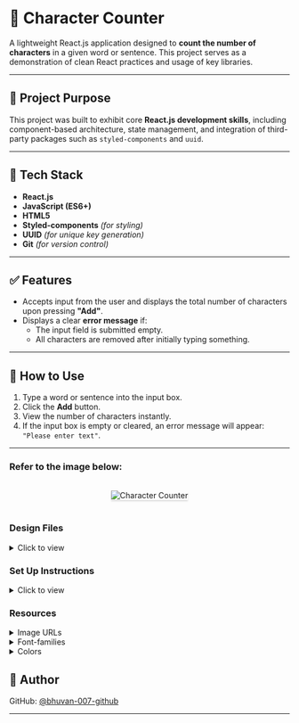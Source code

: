 


# 📝 Character Counter

A lightweight React.js application designed to **count the number of characters** in a given word or sentence. This project serves as a demonstration of clean React practices and usage of key libraries.

---

## 🚀 Project Purpose

This project was built to exhibit core **React.js development skills**, including component-based architecture, state management, and integration of third-party packages such as `styled-components` and `uuid`.

---

## 🧰 Tech Stack

- **React.js**  
- **JavaScript (ES6+)**  
- **HTML5**  
- **Styled-components** *(for styling)*  
- **UUID** *(for unique key generation)*  
- **Git** *(for version control)*

---

## ✅ Features

- Accepts input from the user and displays the total number of characters upon pressing **"Add"**.
- Displays a clear **error message** if:
  - The input field is submitted empty.
  - All characters are removed after initially typing something.

---

## 🧪 How to Use

1. Type a word or sentence into the input box.
2. Click the **Add** button.
3. View the number of characters instantly.
4. If the input box is empty or cleared, an error message will appear:  
   `"Please enter text"`.

---


### Refer to the image below:

<br/>
<div style="text-align: center;">
    <img src="https://assets.ccbp.in/frontend/content/react-js/character-counter-output.gif" alt="Character Counter" style="max-width:70%;box-shadow:0 2.8px 2.2px rgba(0, 0, 0, 0.12)">
</div>
<br/>

### Design Files

<details>
<summary>Click to view</summary>

- [Medium (Size >= 768px), Large (Size >= 992px) and Extra Large (Size >= 1200px) - No User Inputs View](https://assets.ccbp.in/frontend/content/react-js/character-counter-no-user-inputs-lg-output.png)
- [Medium (Size >= 768px), Large (Size >= 992px) and Extra Large (Size >= 1200px)](https://assets.ccbp.in/frontend/content/react-js/character-counter-lg-output.png)

</details>

### Set Up Instructions

<details>
<summary>Click to view</summary>

- Download dependencies by running `npm install`
- Start up the app using `npm start`
</details>


### Resources

<details>
<summary>Image URLs</summary>

- https://assets.ccbp.in/frontend/react-js/no-user-inputs-img.png alt should be **no user inputs**

</details>

<details>
<summary>Font-families</summary>

- Roboto

</details>

<details>
<summary>Colors</summary>

<br/>

<div style="background-color: #ffc533; width: 150px; padding: 10px; color: black">Hex: #ffc533</div>
<div style="background-color: #334155; width: 150px; padding: 10px; color: white">Hex: #334155</div>
<div style="background-color: #0f172a; width: 150px; padding: 10px; color: white">Hex: #0f172a</div>
<div style="background-color: #ffbf1f; width: 150px; padding: 10px; color: black">Hex: #ffbf1f</div>
<div style="background-color: #272c47; width: 150px; padding: 10px; color: white">Hex: #272c47</div>
<div style="background-color: #ffffff; width: 150px; padding: 10px; color: black">Hex: #ffffff</div>
<div style="background-color: #475569; width: 150px; padding: 10px; color: white">Hex: #475569</div>
<div style="background-color: #1e293b; width: 150px; padding: 10px; color: white">Hex: #1e293b</div>

</details>



## 👤 Author

GitHub: [@bhuvan-007-github](https://github.com/bhuvan-007-github)

---


